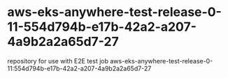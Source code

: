 # aws-eks-anywhere-test-release-0-11-554d794b-e17b-42a2-a207-4a9b2a2a65d7-27
repository for use with E2E test job aws-eks-anywhere-test-release-0-11:554d794b-e17b-42a2-a207-4a9b2a2a65d7-27
